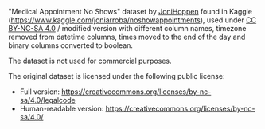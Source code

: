 "Medical Appointment No Shows" dataset by [JoniHoppen](https://www.kaggle.com/joniarroba) found in 
Kaggle (https://www.kaggle.com/joniarroba/noshowappointments), 
used under [CC BY-NC-SA 4.0](https://creativecommons.org/licenses/by-nc-sa/4.0/) / modified version with different 
column names, timezone removed from datetime columns, times moved to the end of the day and 
binary columns converted to boolean.

The dataset is not used for commercial purposes.

The original dataset is licensed under the following public license: 
- Full version: https://creativecommons.org/licenses/by-nc-sa/4.0/legalcode
- Human-readable version: https://creativecommons.org/licenses/by-nc-sa/4.0/

